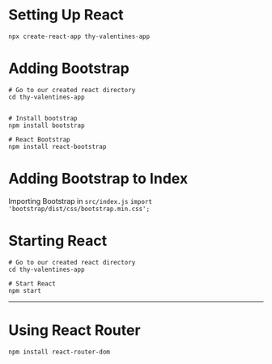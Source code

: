 # Setting Up React

`npx create-react-app thy-valentines-app`

# Adding Bootstrap 

```
# Go to our created react directory 
cd thy-valentines-app


# Install bootstrap
npm install bootstrap

# React Bootstrap
npm install react-bootstrap
```

# Adding Bootstrap to Index 

Importing Bootstrap in `src/index.js`
`import 'bootstrap/dist/css/bootstrap.min.css';` 

# Starting React 

```
# Go to our created react directory 
cd thy-valentines-app

# Start React
npm start
```

---

# Using React Router

```
npm install react-router-dom
```